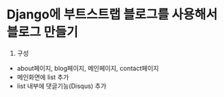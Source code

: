 # Django에 부트스트랩 블로그를 사용해서 블로그 만들기

1. 구성
  - about페이지, blog페이지, 메인페이지, contact페이지
  - 메인화면에 list 추가
  - list 내부에 댓글기능(Disqus) 추가
